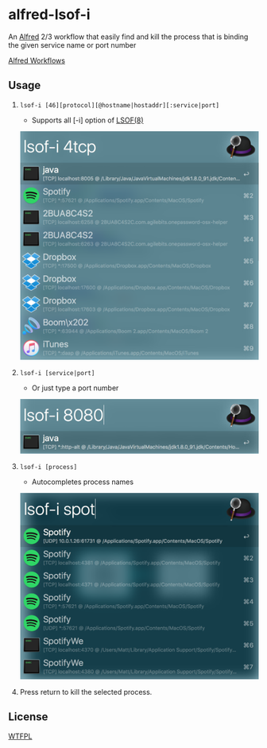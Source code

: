 # alfred-lsof-i

An [Alfred](https://www.alfredapp.com/) 2/3 workflow that easily find and kill the process that is binding the given service name or port number

[Alfred Workflows](http://www.alfredforum.com/topic/9277-what-is-binding-the-port/)

## Usage

1. `lsof-i [46][protocol][@hostname|hostaddr][:service|port]`
	- Supports all [-i] option of [LSOF(8)](https://developer.apple.com/legacy/library/documentation/Darwin/Reference/ManPages/man8/lsof.8.html)
	
	![](https://github.com/methodho/alfred-lsof-i/blob/master/ScreenShot2.png)

2. `lsof-i [service|port]`
	- Or just type a port number
	
	![](https://github.com/methodho/alfred-lsof-i/blob/master/ScreenShot1.png)

3. `lsof-i [process]`
	- 	Autocompletes process names
	
	![](https://github.com/methodho/alfred-lsof-i/blob/master/ScreenShot3.png)	

4. Press return to kill the selected process.

## License

[WTFPL](http://www.wtfpl.net/about/)
